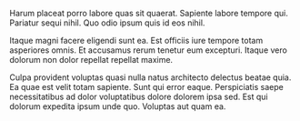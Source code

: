 Harum placeat porro labore quas sit quaerat. Sapiente labore tempore qui. Pariatur sequi nihil. Quo odio ipsum quis id eos nihil.
 Itaque magni facere eligendi sunt ea. Est officiis iure tempore totam asperiores omnis. Et accusamus rerum tenetur eum excepturi. Itaque vero dolorum non dolor repellat repellat maxime.
 Culpa provident voluptas quasi nulla natus architecto delectus beatae quia. Ea quae est velit totam sapiente. Sunt qui error eaque. Perspiciatis saepe necessitatibus ad dolor voluptatibus dolore dolorem ipsa sed. Est qui dolorum expedita ipsum unde quo. Voluptas aut quam ea.